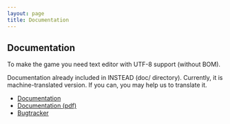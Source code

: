 ```yaml
---
layout: page
title: Documentation
---
```

## Documentation

To make the game you need text editor with UTF-8 support (without BOM).

Documentation already included in INSTEAD (doc/ directory). Currently, it is 
machine-translated version. If you can, you may help us to translate it.

* [Documentation](https://github.com/instead-hub/instead/blob/master/doc/stead3-en.md)
* [Documentation (pdf)](https://github.com/instead-hub/instead/releases/download/3.4.0/stead3-en.pdf)
* [Bugtracker](https://github.com/instead-hub/instead/issues)

